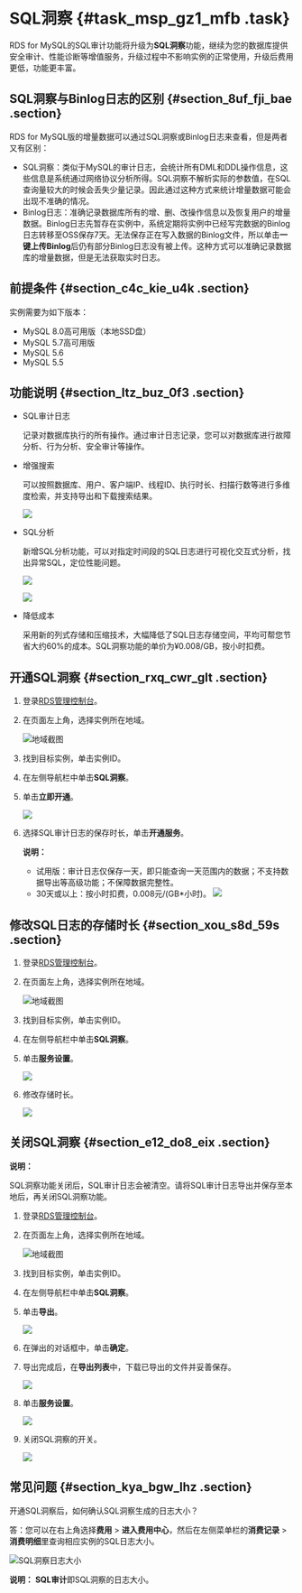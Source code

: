 # SQL洞察 {#task_msp_gz1_mfb .task}

RDS for MySQL的SQL审计功能将升级为**SQL洞察**功能，继续为您的数据库提供安全审计、性能诊断等增值服务，升级过程中不影响实例的正常使用，升级后费用更低，功能更丰富。

## SQL洞察与Binlog日志的区别 {#section_8uf_fji_bae .section}

RDS for MySQL版的增量数据可以通过SQL洞察或Binlog日志来查看，但是两者又有区别：

-   SQL洞察：类似于MySQL的审计日志，会统计所有DML和DDL操作信息，这些信息是系统通过网络协议分析所得。SQL洞察不解析实际的参数值，在SQL查询量较大的时候会丢失少量记录。因此通过这种方式来统计增量数据可能会出现不准确的情况。
-   Binlog日志：准确记录数据库所有的增、删、改操作信息以及恢复用户的增量数据。Binlog日志先暂存在实例中，系统定期将实例中已经写完数据的Binlog日志转移至OSS保存7天。无法保存正在写入数据的Binlog文件，所以单击**一键上传Binlog**后仍有部分Binlog日志没有被上传。这种方式可以准确记录数据库的增量数据，但是无法获取实时日志。

## 前提条件 {#section_c4c_kie_u4k .section}

实例需要为如下版本：

-   MySQL 8.0高可用版（本地SSD盘）
-   MySQL 5.7高可用版
-   MySQL 5.6
-   MySQL 5.5

## 功能说明 {#section_ltz_buz_0f3 .section}

-   SQL审计日志

    记录对数据库执行的所有操作。通过审计日志记录，您可以对数据库进行故障分析、行为分析、安全审计等操作。

-   增强搜索

    可以按照数据库、用户、客户端IP、线程ID、执行时长、扫描行数等进行多维度检索，并支持导出和下载搜索结果。

    ![](http://static-aliyun-doc.oss-cn-hangzhou.aliyuncs.com/assets/img/23711/156566721613817_zh-CN.png)

-   SQL分析

    新增SQL分析功能，可以对指定时间段的SQL日志进行可视化交互式分析，找出异常SQL，定位性能问题。

    ![](http://static-aliyun-doc.oss-cn-hangzhou.aliyuncs.com/assets/img/23711/156566721613818_zh-CN.png)

    ![](http://static-aliyun-doc.oss-cn-hangzhou.aliyuncs.com/assets/img/23711/156566721713819_zh-CN.png)

-   降低成本

    采用新的列式存储和压缩技术，大幅降低了SQL日志存储空间，平均可帮您节省大约60%的成本。SQL洞察功能的单价为¥0.008/GB，按小时扣费。


## 开通SQL洞察 {#section_rxq_cwr_glt .section}

1.  登录[RDS管理控制台](https://rds.console.aliyun.com/)。
2.  在页面左上角，选择实例所在地域。 

    ![地域截图](http://static-aliyun-doc.oss-cn-hangzhou.aliyuncs.com/assets/img/7882/156566721737169_zh-CN.png)

3.  找到目标实例，单击实例ID。
4.  在左侧导航栏中单击**SQL洞察**。
5.  单击**立即开通**。 

    ![](http://static-aliyun-doc.oss-cn-hangzhou.aliyuncs.com/assets/img/23711/156566721713750_zh-CN.png)

6.  选择SQL审计日志的保存时长，单击**开通服务**。 

    **说明：** 

    -   试用版：审计日志仅保存一天，即只能查询一天范围内的数据；不支持数据导出等高级功能；不保障数据完整性。
    -   30天或以上：按小时扣费，0.008元/\(GB\*小时\)。
    ![](http://static-aliyun-doc.oss-cn-hangzhou.aliyuncs.com/assets/img/23711/156566721713755_zh-CN.png)


## 修改SQL日志的存储时长 {#section_xou_s8d_59s .section}

1.  登录[RDS管理控制台](https://rds.console.aliyun.com/)。
2.  在页面左上角，选择实例所在地域。 

    ![地域截图](http://static-aliyun-doc.oss-cn-hangzhou.aliyuncs.com/assets/img/7882/156566721737169_zh-CN.png)

3.  找到目标实例，单击实例ID。
4.  在左侧导航栏中单击**SQL洞察**。
5.  单击**服务设置**。 

    ![](http://static-aliyun-doc.oss-cn-hangzhou.aliyuncs.com/assets/img/23711/156566721713804_zh-CN.png)

6.  修改存储时长。 

    ![](http://static-aliyun-doc.oss-cn-hangzhou.aliyuncs.com/assets/img/23711/156566721813805_zh-CN.png)


## 关闭SQL洞察 {#section_e12_do8_eix .section}

**说明：** 

SQL洞察功能关闭后，SQL审计日志会被清空。请将SQL审计日志导出并保存至本地后，再关闭SQL洞察功能。

1.  登录[RDS管理控制台](https://rds.console.aliyun.com/)。
2.  在页面左上角，选择实例所在地域。 

    ![地域截图](http://static-aliyun-doc.oss-cn-hangzhou.aliyuncs.com/assets/img/7882/156566721737169_zh-CN.png)

3.  找到目标实例，单击实例ID。
4.  在左侧导航栏中单击**SQL洞察**。
5.  单击**导出**。 

    ![](http://static-aliyun-doc.oss-cn-hangzhou.aliyuncs.com/assets/img/23711/156566721813823_zh-CN.png)

6.  在弹出的对话框中，单击**确定**。
7.  导出完成后，在**导出列表**中，下载已导出的文件并妥善保存。 

    ![](http://static-aliyun-doc.oss-cn-hangzhou.aliyuncs.com/assets/img/23711/156566721813831_zh-CN.png)

8.  单击**服务设置**。 

    ![](http://static-aliyun-doc.oss-cn-hangzhou.aliyuncs.com/assets/img/23711/156566721713804_zh-CN.png)

9.  关闭SQL洞察的开关。 

    ![](http://static-aliyun-doc.oss-cn-hangzhou.aliyuncs.com/assets/img/23711/156566721913807_zh-CN.png)


## 常见问题 {#section_kya_bgw_lhz .section}

开通SQL洞察后，如何确认SQL洞察生成的日志大小？

答：您可以在右上角选择**费用** \> **进入费用中心**，然后在左侧菜单栏的**消费记录** \> **消费明细**里查询相应实例的SQL日志大小。

![SQL洞察日志大小](http://static-aliyun-doc.oss-cn-hangzhou.aliyuncs.com/assets/img/23711/156566721939928_zh-CN.png)

**说明：** **SQL审计**即SQL洞察的日志大小。

